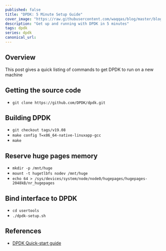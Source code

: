 ```yaml
---
published: false
title: "DPDK: 5 Minute Setup Guide"
cover_image: "https://raw.githubusercontent.com/waqqas/blog/master/blog-posts/dpdk-five-minute-setup-guide/assets/cover.jpg"
description: "Get up and running with DPDK in 5 minutes"
tags: dpdk
series: dpdk
canonical_url:
---
```


Overview
---

This post gives a quick listing of commands to get DPDK to run on a new machine

Getting the source code
---

- `git clone https://github.com/DPDK/dpdk.git`

Building DPDK
---

- `git checkout tags/v19.08`
- `make config T=x86_64-native-linuxapp-gcc`
- `make`

Reserve huge pages memory
---

- `mkdir -p /mnt/huge`
-  `mount -t hugetlbfs nodev /mnt/huge`
-  `echo 64 > /sys/devices/system/node/node0/hugepages/hugepages-2048kB/nr_hugepages`

Bind interface to DPDK
---

- `cd usertools`
- `./dpdk-setup.sh`


References
---

- [DPDK Quick-start guide](http://core.dpdk.org/doc/quick-start/)